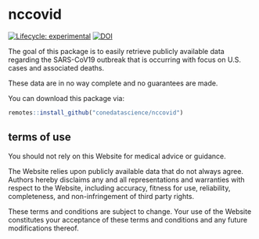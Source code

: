 
<!-- README.md is generated from README.Rmd. Please edit that file -->

# nccovid

<!-- badges: start -->

[![Lifecycle:
experimental](https://img.shields.io/badge/lifecycle-experimental-orange.svg)](https://www.tidyverse.org/lifecycle/#experimental)
[![DOI](https://zenodo.org/badge/254908715.svg)](https://zenodo.org/badge/latestdoi/254908715)
<!-- badges: end -->

The goal of this package is to easily retrieve publicly available data
regarding the SARS-CoV19 outbreak that is occurring with focus on U.S.
cases and associated deaths.

These data are in no way complete and no guarantees are made.

You can download this package via:

``` r
remotes::install_github("conedatascience/nccovid")
```

## terms of use

You should not rely on this Website for medical advice or guidance.

The Website relies upon publicly available data that do not always
agree. Authors hereby disclaims any and all representations and
warranties with respect to the Website, including accuracy, fitness for
use, reliability, completeness, and non-infringement of third party
rights.

These terms and conditions are subject to change. Your use of the
Website constitutes your acceptance of these terms and conditions and
any future modifications thereof.
